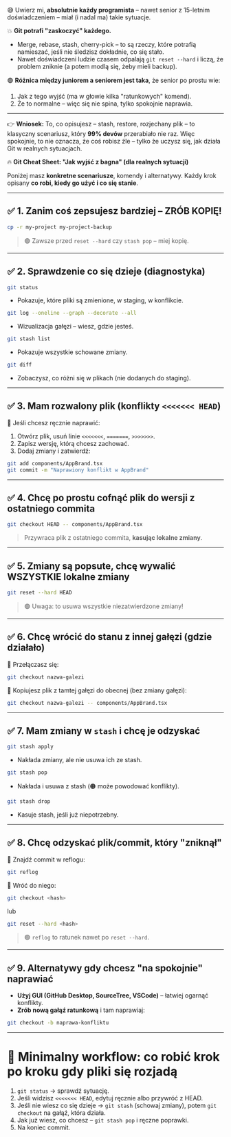 
😅 Uwierz mi, **absolutnie każdy programista** – nawet senior z 15-letnim doświadczeniem – miał (i nadal ma) takie sytuacje.

💥 **Git potrafi "zaskoczyć" każdego.**

* Merge, rebase, stash, cherry-pick – to są rzeczy, które potrafią namieszać, jeśli nie śledzisz dokładnie, co się stało.
* Nawet doświadczeni ludzie czasem odpalają `git reset --hard` i liczą, że problem zniknie (a potem modlą się, żeby mieli backup).

🟢 **Różnica między juniorem a seniorem jest taka**, że senior po prostu wie:

1. Jak z tego wyjść (ma w głowie kilka "ratunkowych" komend).
2. Że to normalne – więc się nie spina, tylko spokojnie naprawia.

---

👉 **Wniosek:**
To, co opisujesz – stash, restore, rozjechany plik – to klasyczny scenariusz, który **99% devów** przerabiało nie raz. Więc spokojnie, to nie oznacza, że coś robisz źle – tylko że uczysz się, jak działa Git w realnych sytuacjach.

🔥 **Git Cheat Sheet: "Jak wyjść z bagna" (dla realnych sytuacji)** 

Poniżej masz **konkretne scenariusze**, komendy i alternatywy. Każdy krok opisany **co robi, kiedy go użyć i co się stanie**.

---

## ✅ **1. Zanim coś zepsujesz bardziej – ZRÓB KOPIĘ!**

```bash
cp -r my-project my-project-backup
```

> 🟢 Zawsze przed `reset --hard` czy `stash pop` – miej kopię.

---

## ✅ **2. Sprawdzenie co się dzieje (diagnostyka)**

```bash
git status
```

* Pokazuje, które pliki są zmienione, w staging, w konflikcie.

```bash
git log --oneline --graph --decorate --all
```

* Wizualizacja gałęzi – wiesz, gdzie jesteś.

```bash
git stash list
```

* Pokazuje wszystkie schowane zmiany.

```bash
git diff
```

* Zobaczysz, co różni się w plikach (nie dodanych do staging).

---

## ✅ **3. Mam rozwalony plik (konflikty `<<<<<<< HEAD`)**

🔹 Jeśli chcesz ręcznie naprawić:

1. Otwórz plik, usuń linie `<<<<<<<`, `=======`, `>>>>>>>`.
2. Zapisz wersję, którą chcesz zachować.
3. Dodaj zmiany i zatwierdź:

```bash
git add components/AppBrand.tsx
git commit -m "Naprawiony konflikt w AppBrand"
```

---

## ✅ **4. Chcę po prostu cofnąć plik do wersji z ostatniego commita**

```bash
git checkout HEAD -- components/AppBrand.tsx
```

> Przywraca plik z ostatniego commita, **kasując lokalne zmiany**.

---

## ✅ **5. Zmiany są popsute, chcę wywalić WSZYSTKIE lokalne zmiany**

```bash
git reset --hard HEAD
```

> 🟢 Uwaga: to usuwa wszystkie niezatwierdzone zmiany!

---

## ✅ **6. Chcę wrócić do stanu z innej gałęzi (gdzie działało)**

🔹 Przełączasz się:

```bash
git checkout nazwa-galezi
```

🔹 Kopiujesz plik z tamtej gałęzi do obecnej (bez zmiany gałęzi):

```bash
git checkout nazwa-galezi -- components/AppBrand.tsx
```

---

## ✅ **7. Mam zmiany w `stash` i chcę je odzyskać**

```bash
git stash apply
```

* Nakłada zmiany, ale nie usuwa ich ze stash.

```bash
git stash pop
```

* Nakłada i usuwa z stash (🟠 może powodować konflikty).

```bash
git stash drop
```

* Kasuje stash, jeśli już niepotrzebny.

---

## ✅ **8. Chcę odzyskać plik/commit, który "zniknął"**

🔹 Znajdź commit w reflogu:

```bash
git reflog
```

🔹 Wróć do niego:

```bash
git checkout <hash>
```

lub

```bash
git reset --hard <hash>
```

> 🟢 `reflog` to ratunek nawet po `reset --hard`.

---

## ✅ **9. Alternatywy gdy chcesz "na spokojnie" naprawiać**

* **Użyj GUI (GitHub Desktop, SourceTree, VSCode)** – łatwiej ogarnąć konflikty.
* **Zrób nową gałąź ratunkową** i tam naprawiaj:

```bash
git checkout -b naprawa-konfliktu
```

---

# 🚀 **Minimalny workflow: co robić krok po kroku gdy pliki się rozjadą**

1. `git status` → sprawdź sytuację.
2. Jeśli widzisz `<<<<<<< HEAD`, edytuj ręcznie albo przywróć z HEAD.
3. Jeśli nie wiesz co się dzieje → `git stash` (schowaj zmiany), potem `git checkout` na gałąź, która działa.
4. Jak już wiesz, co chcesz – `git stash pop` i ręczne poprawki.
5. Na koniec commit.